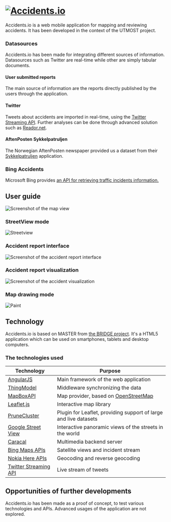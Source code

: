 
# [![Accidents.io](http://accidents.io/medias/resize/728/800/17be037aa4f312eec7cb4442a692b994c01feab6.png)](http://accidents.io/)

Accidents.io is a web mobile application for mapping and reviewing accidents. It has been developed in the context of the UTMOST project.

### Datasources

Accidents.io has been made for integrating different sources of information. Datasources such as Twitter are real-time while other are simply tabular documents.

#### User submitted reports

The main source of information are the reports directly published by the users through the application.

#### Twitter

Tweets about accidents are imported in real-time, using the [Twitter Streaming API](https://dev.twitter.com/streaming/overview). Further analyses can be done through advanced solution such as [Reador.net](http://www.reador.net/).

#### AftenPosten Sykkelpatruljen

The Norwegian AftenPosten newspaper provided us a dataset from their [Sykkelpatruljen](http://www.osloby.no/nyheter/sykkelpatruljen/) application.

### Bing Accidents

Microsoft Bing provides [an API for retrieving traffic incidents information.](https://msdn.microsoft.com/en-us/library/hh441726.aspx)

## User guide

![Screenshot of the map view](http://accidents.io/medias/resize/728/800/3e4365303d8100791873dd7ccb7fbf1a2fae9be5.png)

### StreetView mode
![Streetview](http://accidents.io/medias/resize/728/800/aefa51d30a9e3748b46d99c5b829a5e21d6dcb67.png)

### Accident report interface
![Screenshot of the accident report interface](http://accidents.io/medias/resize/728/800/1f6c1c201785da5fc31f9b6f687ce4b029fa4a03.png)

### Accident report visualization
![Screenshot of the accident visualization](http://accidents.io/medias/resize/728/800/aac6ea7696bf2ad24305c5a731d99edce0f3b327.png)

### Map drawing mode
![Paint](http://accidents.io/medias/resize/728/800/b6539a7cc6e95f47d458a59d10d2e8be917a9c47.png)


## Technology

Accidents.io is based on MASTER from [the BRIDGE project](http://www.bridgeproject.eu/en). It's a HTML5 application which can be used on smartphones, tablets and desktop computers.

### The technologies used

|Technology|Purpose|
|----------|-------|
|[AngularJS](https://angularjs.org/)|Main framework of the web application|
|[ThingModel](https://github.com/SINTEF-9012/ThingModel)|Middleware synchronizing the data|
|[MapBoxAPI](http://mapbox.com/)|Map provider, based on [OpenStreetMap](http://openstreetmap.org/)|
|[Leaflet.js](http://leafletjs.com/)|Interactive map library|
|[PruneCluster](https://github.com/SINTEF-9012/PruneCluster)|Plugin for Leaflet, providing support of large and live datasets|
|[Google Street View](https://developers.google.com/maps/documentation/streetview/)|Interactive panoramic views of the streets in the world|
|[Caracal](https://github.com/SINTEF-9012/Caracal)|Multimedia backend server|
|[Bing Maps APIs](http://www.microsoft.com/maps/choose-your-bing-maps-API.aspx)|Satellite views and incident stream|
|[Nokia Here APIs](https://developer.here.com/)|Geocoding and reverse geocoding|
|[Twitter Streaming API](https://dev.twitter.com/streaming/overview)|Live stream of tweets|

## Opportunities of further developments

Accidents.io has been made as a proof of concept, to test various technologies and APIs. Advanced usages of the application are not explored.
